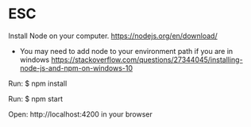 # ESC

Install Node on your computer.
https://nodejs.org/en/download/

* You may need to add node to your environment path if you are in windows https://stackoverflow.com/questions/27344045/installing-node-js-and-npm-on-windows-10

Run: $ npm install

Run: $ npm start

Open: http://localhost:4200 in your browser